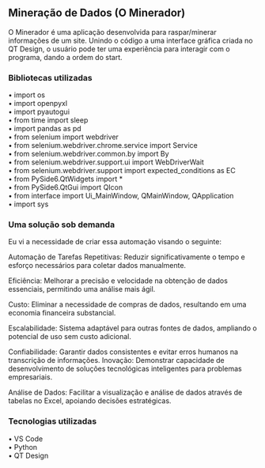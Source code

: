 ## Mineração de Dados (O Minerador)

O Minerador é uma aplicação desenvolvida para raspar/minerar informações de um site. Unindo o código a uma interface gráfica criada no QT Design, o usuário pode ter uma experiência para interagir com o programa, dando a ordem do start.

### Bibliotecas utilizadas

• import os \
• import openpyxl \
• import pyautogui \
• from time import sleep \
• import pandas as pd \
• from selenium import webdriver \
• from selenium.webdriver.chrome.service import  Service \
• from selenium.webdriver.common.by import By \
• from selenium.webdriver.support.ui import  WebDriverWait \
• from selenium.webdriver.support import expected_conditions as EC \
• from PySide6.QtWidgets import * \
• from PySide6.QtGui import QIcon \
• from interface import Ui_MainWindow, QMainWindow, QApplication \
• import sys

### Uma solução sob demanda

Eu vi a necessidade de criar essa automação visando o seguinte:

Automação de Tarefas Repetitivas: Reduzir significativamente o tempo e esforço necessários para coletar dados manualmente.

Eficiência: Melhorar a precisão e velocidade na obtenção de dados essenciais, permitindo uma análise mais ágil.

Custo: Eliminar a necessidade de compras de dados, resultando em uma economia financeira substancial.

Escalabilidade: Sistema adaptável para outras fontes de dados, ampliando o potencial de uso sem custo adicional.

Confiabilidade: Garantir dados consistentes e evitar erros humanos na transcrição de informações.
Inovação: Demonstrar capacidade de desenvolvimento de soluções tecnológicas inteligentes para problemas empresariais.

Análise de Dados: Facilitar a visualização e análise de dados através de tabelas no Excel, apoiando decisões estratégicas.

### Tecnologias utilizadas

• VS Code \
• Python \
• QT Design

